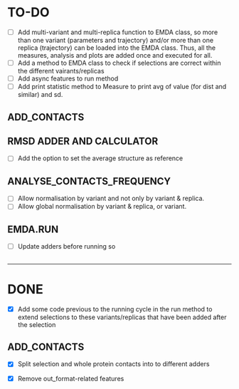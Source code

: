 # TO-DO

- [ ] Add multi-variant and multi-replica function to EMDA class, so more than one variant (parameters and trajectory) and/or more than one replica (trajectory) can be loaded into the EMDA class. Thus, all the measures, analysis and plots are added once and executed for all.
- [ ] Add a method to EMDA class to check if selections are correct within the different vairants/replicas
- [ ] Add async features to run method
- [ ] Add print statistic method to Measure to print avg of value (for dist and similar) and sd.

## ADD_CONTACTS


## RMSD ADDER AND CALCULATOR
- [ ] Add the option to set the average structure as reference

## ANALYSE_CONTACTS_FREQUENCY
- [ ] Allow normalisation by variant and not only by variant & replica.
- [ ] Allow global normalisation by variant & replica, or variant.

## EMDA.RUN
- [ ] Update adders before running so 

## 

---------------------------------------------------------------------

# DONE
- [X] Add some code previous to the running cycle in the run method to extend selections to these variants/replicas that have been added after the selection


## ADD_CONTACTS
- [X] Split selection and whole protein contacts into to different adders
- [X] Remove out_format-related features

